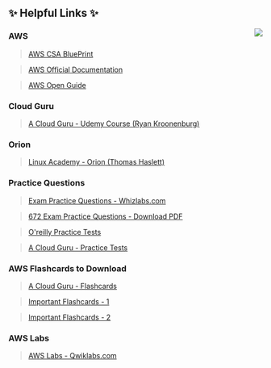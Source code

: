 ## :sparkles: Helpful Links :sparkles:

<img align="right"  src="https://github.com/Girish400/AWS/blob/master/AWS%20Logo.png">


### AWS   

>[AWS CSA BluePrint](http://awstrainingandcertification.s3.amazonaws.com/production/AWS_certified_solutions_architect_associate_blueprint.pdf)

>[AWS Official Documentation](https://aws.amazon.com/documentation/)

>[AWS Open Guide](https://github.com/open-guides/og-aws)


  
  
  
### Cloud Guru   

>[A Cloud Guru - Udemy Course (Ryan Kroonenburg)](https://www.udemy.com/aws-certified-solutions-architect-associate/learn/v4/content)

  
### Orion  

>[Linux Academy - Orion (Thomas Haslett) ](http://bit.ly/2nB2gRi)


  
  
  
### Practice Questions  

>[Exam Practice Questions - Whizlabs.com](https://www.whizlabs.com/)

>[672 Exam Practice Questions - Download PDF](https://github.com/Girish400/AWS/blob/master/AWS/AWS%20MD%20files/hello.pdf)

>[O'reilly Practice Tests](https://www.oreilly.com/library/view/aws-certified-solutions/9781119558439/)

>[A Cloud Guru - Practice Tests](https://www.udemy.com/aws-certified-solutions-architect-associate-practice-tests/learn/v4/content)
  
 
 
 ### AWS Flashcards to Download

>[A Cloud Guru - Flashcards](https://www.brainscape.com/packs/a-cloud-guru-aws-solutions-architect-associate-exam-8796087)

>[Important Flashcards - 1](https://github.com/Girish400/AWS/blob/master/AWS/AWS%20MD%20files/Flash%20Cards%201.pdf)

>[Important Flashcards - 2](https://github.com/Girish400/AWS/blob/master/AWS/AWS%20MD%20files/Flash%20Cards%202.pdf)


 ### AWS Labs  

>[AWS Labs - Qwiklabs.com](https://qwiklabs.com/catalog?cloud=AWS)




